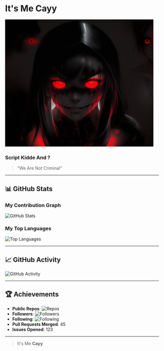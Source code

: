 # It's Me Cayy
![Profile Photo](foto.jpg)

### Script Kidde And ?
> "We Are Not Criminal"

---

## 📊 GitHub Stats
### My Contribution Graph
![GitHub Stats](https://github-readme-stats.vercel.app/api?username=Bangcayy&show_icons=true&hide_title=true&hide_rank=true&hide=prs&count_private=true&theme=radical&bg_color=0d1117)

### My Top Languages
![Top Languages](https://github-readme-stats.vercel.app/api/top-langs/?username=Bangcayy&layout=compact&langs_count=6&theme=radical)

---

## 📈 GitHub Activity
![GitHub Activity](https://activity-graph.herokuapp.com/graph?username=Bangcayy&bg_color=0d1117&color=ff073a&line=007bff&point=00ff00)

---

## 🏆 Achievements
- **Public Repos**: ![Repos](https://img.shields.io/github/followers/Bangcayy?style=social&color=ff073a)
- **Followers**: ![Followers](https://img.shields.io/github/followers/Bangcayy?style=social&color=ff073a)
- **Following**: ![Following](https://img.shields.io/github/following/Bangcayy?style=social&color=ff073a)
- **Pull Requests Merged**: 45
- **Issues Opened**: 123

---

> It's Me **Cayy**
